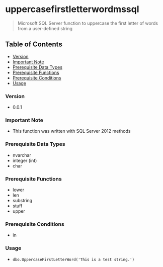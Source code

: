 # uppercasefirstletterwordmssql
> Microsoft SQL Server function to uppercase the first letter of words from a user-defined string

## Table of Contents
* [Version](#version)
* [Important Note](#important-note)
* [Prerequisite Data Types](#prerequisite-data-types)
* [Prerequisite Functions](#prerequisite-functions)
* [Prerequisite Conditions](#prerequisite-conditions)
* [Usage](#usage)

### Version
* 0.0.1

### **Important Note**
* This function was written with SQL Server 2012 methods

### Prerequisite Data Types
* nvarchar
* integer (int)
* char

### Prerequisite Functions
* lower
* len
* substring
* stuff
* upper

### Prerequisite Conditions
* in

### Usage
* `dbo.UppercaseFirstLetterWord('This is a test string.')`
